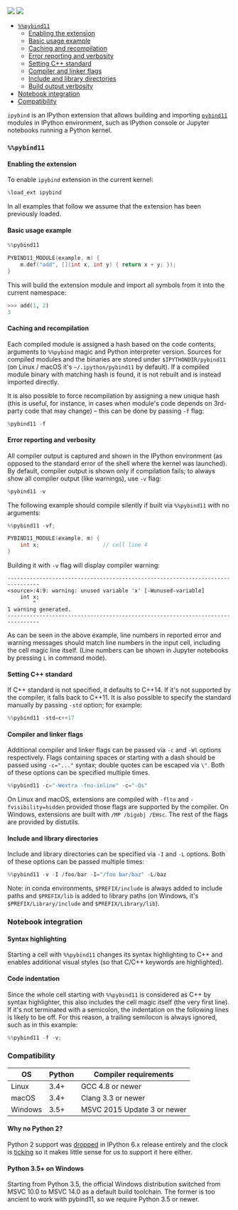 ![](https://travis-ci.org/aldanor/ipybind.svg?branch=master)
![](https://ci.appveyor.com/api/projects/status/github/aldanor/ipybind?branch=master&svg=true)

- [`%%pybind11`](#pybind11)
  - [Enabling the extension](#enabling-the-extension)
  - [Basic usage example](#basic-usage-example)
  - [Caching and recompilation](#caching-and-recompilation)
  - [Error reporting and verbosity](#error-reporting-and-verbosity)
  - [Setting C++ standard](#setting-c-standard)
  - [Compiler and linker flags](#compiler-and-linker-flags)
  - [Include and library directories](#include-and-library-directories)
  - [Build output verbosity](#build-output-verbosity)
- [Notebook integration](#notebook-integration)
- [Compatibility](#compatibility)

`ipybind` is an IPython extension that allows building and importing 
[`pybind11`](https://github.com/pybind/pybind11) modules in IPython environment, 
such as IPython console or Jupyter notebooks running a Python kernel.

### `%%pybind11`

#### Enabling the extension

To enable `ipybind` extension in the current kernel:

```python
%load_ext ipybind
```

In all examples that follow we assume that the extension has been previously loaded.

#### Basic usage example

```cpp
%%pybind11

PYBIND11_MODULE(example, m) {
    m.def("add", [](int x, int y) { return x + y; });
}
```

This will build the extension module and import all symbols from it into the current namespace:

```python
>>> add(1, 2)
3
```

#### Caching and recompilation

Each compiled module is assigned a hash based on the code contents, arguments to `%%pybind` magic and Python 
interpreter version. Sources for compiled modules and the binaries are stored under `$IPYTHONDIR/pybind11`
(on Linux / macOS it's `~/.ipython/pybind11` by default). If a compiled module binary with matching hash 
is found, it is not rebuilt and is instead imported directly.

It is also possible to force recompilation by assigning a new unique hash (this is useful, for instance, 
in cases when module's code depends on 3rd-party code that may change) – this can be done by passing 
`-f` flag:

```cpp
%pybind11 -f
```

#### Error reporting and verbosity

All compiler output is captured and shown in the IPython environment (as opposed to the standard
error of the shell where the kernel was launched). By default, compiler output is shown only if 
compilation fails; to always show all compiler output (like warnings), use `-v`  flag:

```cpp
%pybind11 -v
```

The following example should compile silently if built via `%%pybind11` with no arguments:

```cpp
%%pybind11 -vf;

PYBIND11_MODULE(example, m) {
    int x;                    // cell line 4
}
```

Building it with `-v` flag will display compiler warning:

```log
--------------------------------------------------------------------------------
<source>:4:9: warning: unused variable 'x' [-Wunused-variable]
    int x;
        ^
1 warning generated.
--------------------------------------------------------------------------------
```

As can be seen in the above example, line numbers in reported error and warning messages should
match line numbers in the input cell, including the cell magic line itself. (Line numbers can be 
shown in Jupyter notebooks by pressing `L` in command mode).

#### Setting C++ standard

If C++ standard is not specified, it defaults to C++14. If it's not supported by the compiler,
it falls back to C++11. It is also possible to specify the standard manually by passing `-std` 
option; for example:

```cpp
%%pybind11 -std=c++17
```

#### Compiler and linker flags

Additional compiler and linker flags can be passed via `-c` and `-Wl` options respectively.
Flags containing spaces or starting with a dash should be passed using `-c="..."` syntax; 
double quotes can be escaped via `\"`. Both of these options can be specified multiple times.

```cpp
%%pybind11 -c="-Wextra -fno-inline" -c="-Os"
```

On Linux and macOS, extensions are compiled with `-flto` and `-fvisibility=hidden` provided
those flags are supported by the compiler. On Windows, extensions are built with
`/MP /bigobj /EHsc`. The rest of the flags are provided by distutils.

#### Include and library directories

Include and library directories can be specified via `-I` and `-L` options. Both of these
options can be passed multiple times:

```cpp
%%pybind11 -v -I /foo/bar -I="/foo bar/baz" -L/baz
```

Note: in conda environments, `$PREFIX/include` is always added to include paths and
`$PREFIX/lib` is added to library paths (on Windows, it's `$PREFIX/Library/include`
and `$PREFIX/Library/lib`).

### Notebook integration

#### Syntax highlighting

Starting a cell with `%%pybind11` changes its syntax highlighting to C++ and enables 
additional visual styles (so that C/C++ keywords are highlighted).

#### Code indentation

Since the whole cell starting with `%%pybind11` is considered as C++ by syntax highlighter,
this also includes the cell magic itself (the very first line). If it's not terminated 
with a semicolon, the indentation on the following lines is likely to be off. For this 
reason, a trailing semilocon is always ignored, such as in this example:

```cpp
%%pybind11 -f -v;
```

### Compatibility

| OS | Python | Compiler requirements |
| --- | --- | --- |
| Linux | 3.4+ | GCC 4.8 or newer |
| macOS | 3.4+ | Clang 3.3 or newer |
| Windows | 3.5+ | MSVC 2015 Update 3 or newer |

#### Why no Python 2?

Python 2 support was [dropped](http://blog.jupyter.org/2017/04/19/release-of-ipython-6-0/#sunsettingpython2support) 
in IPython 6.x release entirely and the clock is [ticking](https://pythonclock.org) so it makes little sense for 
us to support it here either.

#### Python 3.5+ on Windows

Starting from Python 3.5, the official Windows distribution switched from MSVC 10.0 to MSVC 14.0 as a default
build toolchain. The former is too ancient to work with pybind11, so we require Python 3.5 or newer.

